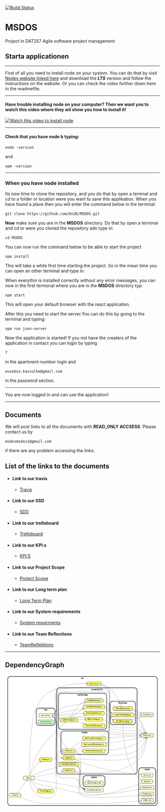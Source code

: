 [![Build Status](https://travis-ci.com/0x3D/MSDOS.svg?branch=main)](https://travis-ci.com/0x3D/MSDOS)
# MSDOS 
Project in DAT257 Agile software project management

## Starta applicationen
___

First of all you need to install node on your system. You can do that by
visit [Nodes website linked here](https://nodejs.org/en/ "Google's Homepage") and download the
__*LTS*__ version and follow the instructions on the website. Or you can check the video further down here in the readmefile.

---
#### Have trouble installing node on your computer? Then we want you to watch this video where they wil show you how to install it!

[![Watch this video to install node](http://img.youtube.com/vi/AuCuHvgOeBY/0.jpg)](http://www.youtube.com/watch?v=AuCuHvgOeBY)

___


#### Check that you have node b typing:

```
node -version
```

and

```
npm -version
```
___

### When you have node installed

Its now time to clone the repository, and you do that by open a termnal and cd to a folder or location
were you want to save this applikation. When you have found a plave then you will enter the command below in the terminal:

```
git clone https://github.com/0x3D/MSDOS.git
```

__Now__ make sure you are in the __MSDOS__ directory. Do that by open a terminal and cd to were you cloned the repository adn type in:

```
cd MSDOS
```
You can now run the command below to be able to start the project

```
npm install
```
This will take a while first time starting the project. So in the mean time you can open an other
terminal and type in:



When everythin is installed correctly without any error messeges, you can now in the first termonal
where you are in the __MSDOS__ directory typ:

```
npm start
```

This will open your default browser with the react application.



After this you need to start the server.You can do this by going to the terminal and typing:

```
npm run json-server
```

Now the application is started! If you not have the creaters of the application in contact you can
login by typing
```
7
``` 
in the apartment-number login and
```
eusebio.kassulke@gmail.com
``` 
in the password section. 
___
You are now logged in and can use the application!
___


## Documents

We will post links to all the documents with __READ_ONLY ACCSESS__. Please contact us by 
```
msdosmsdos1@gmail.com
```
if there are any problem accessing the links:

## List of the links to the documents

* #### Link to our travis
    * [Travis](https://travis-ci.com/0x3D/MSDOS)
* #### Link to our SSD 
   * [SDD](https://docs.google.com/document/d/10WxI5iAu8TZO15gvbfwLmruxEjfIJko6ZJvROlkM9V4/)
* #### Link to our trelloboard
    * [Trelloboard](https://trello.com/b/5AVDNXZy/ms-dos) 
* #### Link to our KPI:s
    * [KPI:S](https://docs.google.com/spreadsheets/d/19sw7GOvUq1my6g6EroXL_tPxFDV5BKMC786YRKnv_QI/edit?usp=sharing) 
* #### Link to our Project Scope
    * [Project Scope](https://docs.google.com/document/d/1fYLQ0xAVWN6-cZu1c0_JtMYRXMgMFCtFC16pzz4NYeY/edit?usp=sharing) 
* #### Link to our Long term plan
    * [Long Term Plan](https://docs.google.com/spreadsheets/d/1x53tBOJ7qwUyOwf7VgZEqy5vlHOlxTxEDlBvMf7hbvg/edit?usp=sharing) 
* #### Link to our System requirements
    * [System requirments](https://docs.google.com/document/d/1EbG7kYNtikYl7S3jrPMdUNKbx4WJ4uxaDX2bVJyrBMA/edit?usp=sharing ) 
* #### Link to our Team Reflections
    * [TeamReflektions](https://drive.google.com/drive/folders/1f-5Oz8pCtOLcliA5kxH_a1jNeqC-kHbm?usp=sharing) 


___

## DependencyGraph

![Dependenct grapgh](./docs/dependencygraph.png)
